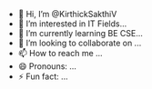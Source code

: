 - 👋 Hi, I’m @KirthickSakthiV
- 👀 I’m interested in IT Fields...
- 🌱 I’m currently learning BE CSE...
- 💞️ I’m looking to collaborate on ...
- 📫 How to reach me ...
- 😄 Pronouns: ...
- ⚡ Fun fact: ...

<!---
KirthickSakthiV/KirthickSakthiV is a ✨ special ✨ repository because its `README.md` (this file) appears on your GitHub profile.
You can click the Preview link to take a look at your changes.
--->
